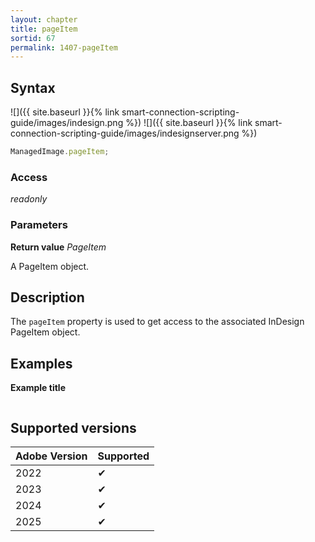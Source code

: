 ```yaml
---
layout: chapter
title: pageItem
sortid: 67
permalink: 1407-pageItem
---
```


## Syntax

![]({{ site.baseurl }}{% link smart-connection-scripting-guide/images/indesign.png %}) ![]({{ site.baseurl }}{% link smart-connection-scripting-guide/images/indesignserver.png %})

```javascript
ManagedImage.pageItem;
```

### Access

_readonly_

### Parameters

**Return value** _PageItem_

A PageItem object.

## Description

The `pageItem` property is used to get access to the associated InDesign PageItem object.

## Examples

**Example title**

```javascript

```

## Supported versions

| Adobe Version | Supported |
| ------------- | --------- |
| 2022          | ✔         |
| 2023          | ✔         |
| 2024          | ✔         |
| 2025          | ✔         |
